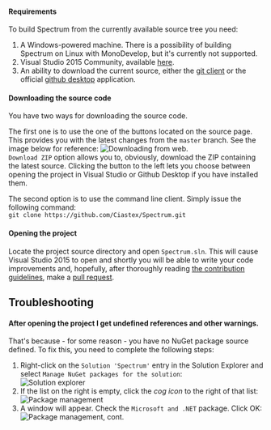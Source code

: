 #### Requirements
To build Spectrum from the currently available source tree you need:  
  1. A Windows-powered machine. There is a possibility of building Spectrum on Linux with MonoDevelop, but it's currently not supported.
  2. Visual Studio 2015 Community, available [here](https://www.visualstudio.com/en-us/products/visual-studio-community-vs.aspx).
  3. An ability to download the current source, either the [git client](https://git-scm.com/download/win/) or the official [github desktop](https://desktop.github.com/) application.

#### Downloading the source code
You have two ways for downloading the source code.

The first one is to use the one of the buttons located on the source page. This provides you with the latest changes from the `master` branch. See the image below for reference:
![Downloading from web](http://img02.imgland.net/_dCbmEy.png).  
`Download ZIP` option allows you to, obviously, download the ZIP containing the latest source. Clicking the button to the left lets you choose between opening the project in Visual Studio or Github Desktop if you have installed them.

The second option is to use the command line client. Simply issue the following command:  
`git clone https://github.com/Ciastex/Spectrum.git`

#### Opening the project
Locate the project source directory and open `Spectrum.sln`. This will cause Visual Studio 2015 to open and shortly you will be able to write your code improvements and, hopefully, after thoroughly reading [the contribution guidelines](https://github.com/Ciastex/Spectrum/wiki/Contribution-guidelines), make a [pull request](https://github.com/Ciastex/Spectrum/pulls).

## Troubleshooting
#### After opening the project I get undefined references and other warnings.
That's because - for some reason - you have no NuGet package source defined. To fix this, you need to complete the following steps:  
  1. Right-click on the `Solution 'Spectrum'` entry in the Solution Explorer and select `Manage NuGet packages for the solution`:  
![Solution explorer](http://img.imgland.net/4V1sUVl.png)
  2. If the list on the right is empty, click the *cog icon* to the right of that list:  
![Package management](http://img03.imgland.net/WBAPfnp.png)
  3. A window will appear. Check the `Microsoft and .NET` package. Click OK:
![Package management, cont.](http://img02.imgland.net/cTb-TN.png)